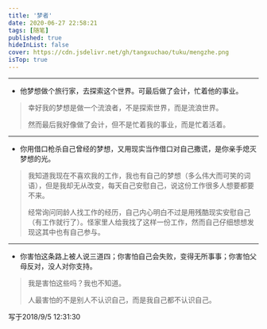```yaml
---
title: '梦者'
date: 2020-06-27 22:58:21
tags: [随笔]
published: true
hideInList: false
cover: https://cdn.jsdelivr.net/gh/tangxuchao/tuku/mengzhe.png
isTop: true
---
```


----------
- 他梦想做个旅行家，去探索这个世界。可最后做了会计，忙着他的事业。
> 幸好我的梦想是做一个流浪者，不是探索世界，而是流浪世界。
> 
> 然而最后我好像做了会计，但不是忙着我的事业，而是忙着活着。

----------

- 你用借口枪杀自己曾经的梦想，又用现实当作借口对自己撒谎，是你亲手熄灭梦想的光。
> 我知道我现在不喜欢我的工作，我也有自己的梦想（多么伟大而可笑的词语），但是我却无从改变，每天自己安慰自己，说这份工作很多人想要都要不来。
> 
> 经常询问同龄人找工作的经历，自己内心明白不过是用残酷现实安慰自己（有工作就行了）。怪家里人给我找了这样一份工作，然而自己仔细想想发现这其中也有自己参与。

----------

- 你害怕这条路上被人说三道四；你害怕自己会失败，变得无所事事；你害怕父母反对，没人对你支持。
> 我是害怕这些吗？我也不知道。
> 
> 人最害怕的不是别人不认识自己，而是我自己都不认识自己。

写于2018/9/5 12:31:30 